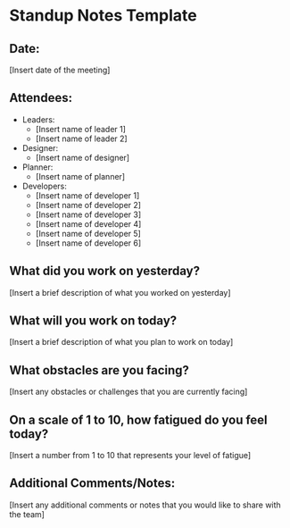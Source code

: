 # Standup Notes Template

## Date:
[Insert date of the meeting]

## Attendees:
- Leaders:
  - [Insert name of leader 1]
  - [Insert name of leader 2]
- Designer:
  - [Insert name of designer]
- Planner:
  - [Insert name of planner]
- Developers:
  - [Insert name of developer 1]
  - [Insert name of developer 2]
  - [Insert name of developer 3]
  - [Insert name of developer 4]
  - [Insert name of developer 5]
  - [Insert name of developer 6]

## What did you work on yesterday?
[Insert a brief description of what you worked on yesterday]

## What will you work on today?
[Insert a brief description of what you plan to work on today]

## What obstacles are you facing?
[Insert any obstacles or challenges that you are currently facing]

## On a scale of 1 to 10, how fatigued do you feel today?
[Insert a number from 1 to 10 that represents your level of fatigue]

## Additional Comments/Notes:
[Insert any additional comments or notes that you would like to share with the team]
